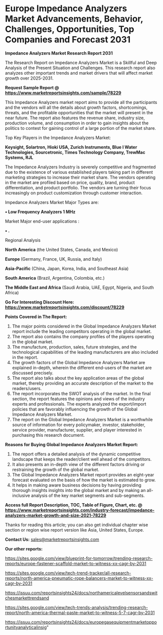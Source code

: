 # Europe Impedance Analyzers Market Advancements, Behavior, Challenges, Opportunities, Top Companies and Forecast 2031

<strong>Impedance Analyzers Market Research Report 2031</strong>

The Research Report on Impedance Analyzers Market is a Skillful and Deep Analysis of the Present Situation and Challenges. This research report also analyzes other important trends and market drivers that will affect market growth over 2025-2031.

<strong>Request Sample Report @ <a href=https://www.marketreportsinsights.com/sample/78229>https://www.marketreportsinsights.com/sample/78229</a></strong>

This Impedance Analyzers market report aims to provide all the participants and the vendors will all the details about growth factors, shortcomings, threats, and the profitable opportunities that the market will present in the near future. The report also features the revenue share, industry size, production volume, and consumption in order to gain insights about the politics to contest for gaining control of a large portion of the market share.

Top Key Players in the Impedance Analyzers Market:

<strong>Keysight, Solartron, Hioki USA, Zurich Instruments, Blue I Water Technologies, Sourcetronic, Times Technology Company, TrewMac Systems, RJL</strong>

The Impedance Analyzers Industry is severely competitive and fragmented due to the existence of various established players taking part in different marketing strategies to increase their market share. The vendors operating in the market are profiled based on price, quality, brand, product differentiation, and product portfolio. The vendors are turning their focus increasingly on product customization through customer interaction.

Impedance Analyzers Market Major Types are:

<strong>• Low Frequency Analyzers 1 MHz</strong>

Market Major end-user applications :

<strong>• .</strong>

Regional Analysis

</u><strong><b>North America</b></strong> (the United States, Canada, and Mexico)

<strong><b>Europe </b></strong>(Germany, France, UK, Russia, and Italy)

<strong><b>Asia-Pacific</b></strong> (China, Japan, Korea, India, and Southeast Asia)

<strong><b>South America</b></strong> (Brazil, Argentina, Colombia, etc.)

<strong><b>The Middle East and Africa</b></strong> (Saudi Arabia, UAE, Egypt, Nigeria, and South Africa)

<strong>Go For Interesting Discount Here: <a href=https://www.marketreportsinsights.com/discount/78229>https://www.marketreportsinsights.com/discount/78229</a></strong>

<strong>Points Covered in The Report:</strong>
<ol>
  <li>The major points considered in the Global Impedance Analyzers Market report include the leading competitors operating in the global market.</li>
  <li>The report also contains the company profiles of the players operating in the global market.</li>
  <li>The manufacture, production, sales, future strategies, and the technological capabilities of the leading manufacturers are also included in the report.</li>
  <li>The growth factors of the Global Impedance Analyzers Market are explained in-depth, wherein the different end-users of the market are discussed precisely.</li>
  <li>The report also talks about the key application areas of the global market, thereby providing an accurate description of the market to the readers/users.</li>
  <li>The report incorporates the SWOT analysis of the market. In the final section, the report features the opinions and views of the industry experts and professionals. The experts analyzed the export/import policies that are favorably influencing the growth of the Global Impedance Analyzers Market.</li>
  <li>The report on the Global Impedance Analyzers Market is a worthwhile source of information for every policymaker, investor, stakeholder, service provider, manufacturer, supplier, and player interested in purchasing this research document.</li>
</ol>
<strong>Reasons for Buying Global Impedance Analyzers Market Report:</strong>

<ol>
  <li>The report offers a detailed analysis of the dynamic competitive landscape that keeps the reader/client well ahead of the competitors.</li>
  <li>It also presents an in-depth view of the different factors driving or restraining the growth of the global market.</li>
  <li>The Global Impedance Analyzers Market report provides an eight-year forecast evaluated on the basis of how the market is estimated to grow.</li>
  <li>It helps in making aware business decisions by having providing thorough insights insights into the global market and by making an all-inclusive analysis of the key market segments and sub-segments.</li>
</ol>
<strong>Access full Report Description, TOC, Table of Figure, Chart, etc. @ <a href=https://www.marketreportsinsights.com/industry-forecast/impedance-analyzers-market-growth-and-size-2021-78229>https://www.marketreportsinsights.com/industry-forecast/impedance-analyzers-market-growth-and-size-2021-78229</a></strong>


Thanks for reading this article; you can also get individual chapter wise section or region wise report version like Asia, United States, Europe.

<strong>Contact Us:</strong>
sales@marketreportsinsights.com

<strong>Our other reports:</strong>

<a href=https://sites.google.com/view/blueprint-for-tomorrow/trending-research-reports/europe-fastener-scaffold-market-to-witness-xx-cagr-by-2031>https://sites.google.com/view/blueprint-for-tomorrow/trending-research-reports/europe-fastener-scaffold-market-to-witness-xx-cagr-by-2031</a>

<a href=https://sites.google.com/view/tech-trend-tracker/all-research-reports/north-america-pneumatic-rope-balancers-market-to-witness-xx-cagr-by-2031>https://sites.google.com/view/tech-trend-tracker/all-research-reports/north-america-pneumatic-rope-balancers-market-to-witness-xx-cagr-by-2031</a>

<a href=https://issuu.com/reportsinsights24/docs/northamericalevelsensorsandswitchesmarkettrendsand>https://issuu.com/reportsinsights24/docs/northamericalevelsensorsandswitchesmarkettrendsand</a>

<a href=https://sites.google.com/view/tech-trends-analysis/trending-research-report/north-america-thermal-paste-market-to-witness-5-7-cagr-by-2031>https://sites.google.com/view/tech-trends-analysis/trending-research-report/north-america-thermal-paste-market-to-witness-5-7-cagr-by-2031</a>

<a href=https://issuu.com/reportsinsights24/docs/europegasequipmentmarketopportunityanalyticalinsig>https://issuu.com/reportsinsights24/docs/europegasequipmentmarketopportunityanalyticalinsig</a>"
